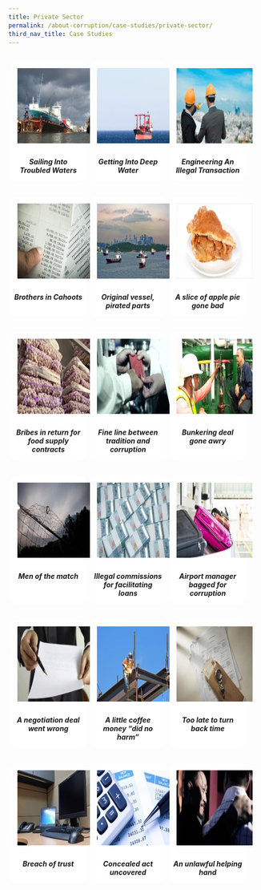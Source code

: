 ```yaml
---
title: Private Sector
permalink: /about-corruption/case-studies/private-sector/
third_nav_title: Case Studies
---
```


<style>
/*--------------------------------------------------------------
ALYSSA: START OF Private Sector PAGE CARDS FLEXBOX LAYOUT AND STYLES
--------------------------------------------------------------*/

/* refrain from using pure img selector as it changes the logo size */
#private-container > section > div > a > img {
	display: block;
	border: 0;
	width: 100%;
    height: 150px;
    padding: 1em;
    border-radius: 15px 15px 0px 0px;
}

.card {
    flex: 1 0 500px;
    box-sizing: border-box;
    margin: 1rem .25em;
	background: white;
    margin-bottom: 1em;
    /* border: 0.13em solid rgba(0,0,0,.2); */
    border-radius: 15px;
    /* box-shadow: 2px 2px 6px 0px  rgba(0,0,0,0.3); */
}

.card a {
  color: inherit;
  text-decoration: none; /* no underline */
}

.card-content h6 {
	padding: .5em;
	margin-top: 0.5em;
	margin-bottom: .5em;
    font-weight: bold;
    color: inherit;
    text-decoration: none;
}

.card:hover {
    transition: all 0.0s ease-out;
    box-shadow: 0px 4px 8px rgba(38, 38, 38, 0.2);
    /* top: -4px; */
    border: 2px solid #cccccc;
    background-color: white;
    margin-top: 0.5em;
	margin-bottom: .5em;
  }

.card a:hover {
  color: black;
  text-decoration: none; /* no underline */
}

/* Flexbox stuff */

.cards {
    display: flex;
    flex-wrap: wrap;
    margin: 0 auto;
    /* padding: 0 1em; */
    text-align: center;
 }

@media screen and (min-width: 40em) {
    .card {
       max-width: calc(50% -  1em);
    }
}

@media screen and (min-width: 60em) {
    .card {
        max-width: calc(33% - 1em);
    }
}

@media screen and (min-width: 52em) {
    .img {
        max-width: 52em;
    }
}

@media screen and (max-width : 480px) {
	.card { 
        max-width: 100%; }
}

/*--------------------------------------------------------------
ALYSSA: END OF Private Sector PAGE CARDS FLEXBOX LAYOUT AND STYLES
--------------------------------------------------------------*/
</style>



<main id="private-container">
<section class="cards">
    <div class="card">
        <a href="/files/case_pte_sailing-troubled-waters.pdf" target="_blank">
                <img src="/images/case/case_pte_sail-into-water.jpg">
            <div class="card-content">
                <h6>Sailing Into Troubled Waters</h6>
            </div><!-- .card-content -->
        </a>
    </div><!-- .card -->
    <div class="card">
        <a href="/files/case_pte_getting-deep-water.pdf" target="_blank">
                <img src="/images/case/case_pte_get-into-water.jpg">
            <div class="card-content">
                <h6>Getting Into Deep Water</h6>
            </div><!-- .card-content -->
        </a>
    </div><!-- .card -->
    <div class="card">
        <a href="/files/case_pte_getting-deep-water.pdf" target="_blank">
                <img src="/images/case/case_pte_engineer-illegal-trans.jpg">
            <div class="card-content">
                <h6>Engineering An Illegal Transaction</h6>
            </div><!-- .card-content -->
        </a>
    </div><!-- .card -->
    <div class="card">
        <a href="/faq/">
                <img src="/images/case/case_pte_bros-in-cahoots.jpg">
            <div class="card-content">
                <h6>Brothers in Cahoots</h6>
            </div><!-- .card-content -->
        </a>
    </div><!-- .card -->
    <div class="card">
        <a href="/faq/">
                <img src="/images/case/case_pte_ori-vessel-pirated-part.jpg">
            <div class="card-content">
                <h6>Original vessel, pirated parts</h6>
            </div><!-- .card-content -->
        </a>
    </div><!-- .card -->
    <div class="card">
        <a href="/faq/">
                <img src="/images/case/case_pte_bribes-proj-info.jpg">
            <div class="card-content">
                <h6>A slice of apple pie gone bad</h6>
            </div><!-- .card-content -->
        </a>
    </div><!-- .card -->
    <div class="card">
        <a href="/faq/">
                <img src="/images/case/case_pte_bribes-for-contracts.jpg">
            <div class="card-content">
                <h6>Bribes in return for food supply contracts</h6>
            </div><!-- .card-content -->
        </a>
    </div><!-- .card -->
    <div class="card">
    	<a href="/faq/">
           	<img src="/images/case/case_pte_trad-corrupt.jpg">
           <div class="card-content">
           	<h6>Fine line between tradition and corruption</h6>
           </div><!-- .card-content -->
    	</a>
    </div><!-- .card -->
    <div class="card">
        <a href="/faq/">
                <img src="/images/case/case_pte_bunker-deal.jpg">
            <div class="card-content">
                <h6>Bunkering deal gone awry</h6>
            </div><!-- .card-content -->
        </a>
    </div><!-- .card -->
    <div class="card">
        <a href="/faq/">
                <img src="/images/case/case_pte_match-fix.jpg">
            <div class="card-content">
                <h6>Men of the match</h6>
            </div><!-- .card-content -->
        </a>
    </div><!-- .card -->
    <div class="card">
        <a href="/faq/">
                <img src="/images/case/case_pte_illegal-comm.jpg">
            <div class="card-content">
                <h6>Illegal commissions for facilitating loans</h6>
            </div><!-- .card-content -->
        </a>
    </div><!-- .card -->
    <div class="card">
        <a href="/faq/">
                <img src="/images/case/case_pte_bagged-for-corrupt.jpg">
            <div class="card-content">
                <h6>Airport manager bagged for corruption</h6>
            </div><!-- .card-content -->
        </a>
    </div><!-- .card -->
    <div class="card">
        <a href="/faq/">
                <img src="/images/case/case_pte_nego-went-wrong.jpg">
            <div class="card-content">
                <h6>A negotiation deal went wrong</h6>
            </div><!-- .card-content -->
        </a>
    </div><!-- .card -->
    <div class="card">
        <a href="/faq/">
                <img src="/images/case/case_pte_coffee-money.jpg">
            <div class="card-content">
                <h6>A little coffee money “did no harm”</h6>
            </div><!-- .card-content -->
        </a>
    </div><!-- .card -->
    <div class="card">
        <a href="/faq/">
                <img src="/images/case/case_pte_turn-back-time.jpg">
            <div class="card-content">
                <h6>Too late to turn back time</h6>
            </div><!-- .card-content -->
        </a>
    </div><!-- .card -->
    <div class="card">
        <a href="/faq/">
                <img src="/images/case/case_pte_breach-trust.jpg">
            <div class="card-content">
                <h6>Breach of trust</h6>
            </div><!-- .card-content -->
        </a>
    </div><!-- .card -->
    <div class="card">
        <a href="/faq/">
                <img src="/images/case/case_pte_concealed-act.jpg">
            <div class="card-content">
                <h6>Concealed act uncovered</h6>
            </div><!-- .card-content -->
        </a>
    </div><!-- .card -->
    <div class="card">
        <a href="/faq/">
                <img src="/images/case/case_pte_unlawful-hand.jpg">
            <div class="card-content">
                <h6>An unlawful helping hand</h6>
            </div><!-- .card-content -->
        </a>
    </div><!-- .card -->

</section><!-- .cards -->


</main>
